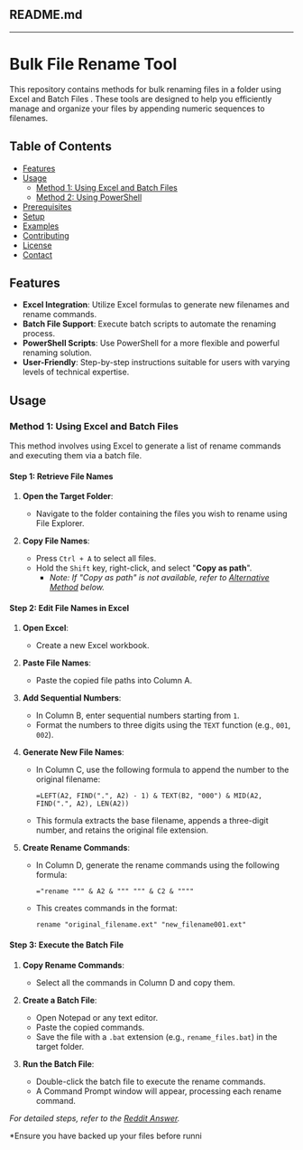 ## **README.md**

---

# Bulk File Rename Tool

This repository contains methods for bulk renaming files in a folder using Excel and Batch Files . These tools are designed to help you efficiently manage and organize your files by appending numeric sequences to filenames.

## **Table of Contents**

- [Features](#features)
- [Usage](#usage)
  - [Method 1: Using Excel and Batch Files](#method-1-using-excel-and-batch-files)
  - [Method 2: Using PowerShell](#method-2-using-powershell)
- [Prerequisites](#prerequisites)
- [Setup](#setup)
- [Examples](#examples)
- [Contributing](#contributing)
- [License](#license)
- [Contact](#contact)

## **Features**

- **Excel Integration**: Utilize Excel formulas to generate new filenames and rename commands.
- **Batch File Support**: Execute batch scripts to automate the renaming process.
- **PowerShell Scripts**: Use PowerShell for a more flexible and powerful renaming solution.
- **User-Friendly**: Step-by-step instructions suitable for users with varying levels of technical expertise.

## **Usage**

### **Method 1: Using Excel and Batch Files**

This method involves using Excel to generate a list of rename commands and executing them via a batch file.

#### **Step 1: Retrieve File Names**

1. **Open the Target Folder**:
   - Navigate to the folder containing the files you wish to rename using File Explorer.

2. **Copy File Names**:
   - Press `Ctrl + A` to select all files.
   - Hold the `Shift` key, right-click, and select "**Copy as path**".
     - *Note: If "Copy as path" is not available, refer to [Alternative Method](#alternative-method) below.*

#### **Step 2: Edit File Names in Excel**

1. **Open Excel**:
   - Create a new Excel workbook.

2. **Paste File Names**:
   - Paste the copied file paths into Column A.

3. **Add Sequential Numbers**:
   - In Column B, enter sequential numbers starting from `1`.
   - Format the numbers to three digits using the `TEXT` function (e.g., `001`, `002`).

4. **Generate New File Names**:
   - In Column C, use the following formula to append the number to the original filename:
     ```excel
     =LEFT(A2, FIND(".", A2) - 1) & TEXT(B2, "000") & MID(A2, FIND(".", A2), LEN(A2))
     ```
   - This formula extracts the base filename, appends a three-digit number, and retains the original file extension.

5. **Create Rename Commands**:
   - In Column D, generate the rename commands using the following formula:
     ```excel
     ="rename """ & A2 & """ """ & C2 & """"
     ```
   - This creates commands in the format:
     ```
     rename "original_filename.ext" "new_filename001.ext"
     ```

#### **Step 3: Execute the Batch File**

1. **Copy Rename Commands**:
   - Select all the commands in Column D and copy them.

2. **Create a Batch File**:
   - Open Notepad or any text editor.
   - Paste the copied commands.
   - Save the file with a `.bat` extension (e.g., `rename_files.bat`) in the target folder.

3. **Run the Batch File**:
   - Double-click the batch file to execute the rename commands.
   - A Command Prompt window will appear, processing each rename command.

*For detailed steps, refer to the [Reddit Answer](https://www.reddit.com/r/Windows11/comments/1g81hk9/rename_files_in_folder_as_filenamenumeric/).*

*Ensure you have backed up your files before runni